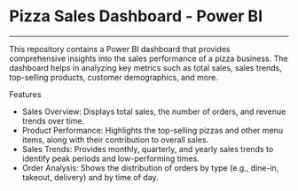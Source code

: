 # Pizza Sales Dashboard - Power BI
------------
This repository contains a Power BI dashboard that provides comprehensive insights into the sales performance of a pizza business. The dashboard helps in analyzing key metrics such as total sales, sales trends, top-selling products, customer demographics, and more.

Features
* Sales Overview: Displays total sales, the number of orders, and revenue trends over time.
* Product Performance: Highlights the top-selling pizzas and other menu items, along with their contribution to overall sales.
* Sales Trends: Provides monthly, quarterly, and yearly sales trends to identify peak periods and low-performing times.
* Order Analysis: Shows the distribution of orders by type (e.g., dine-in, takeout, delivery) and by time of day.
